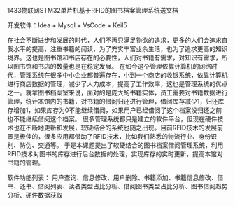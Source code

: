1433物联网STM32单片机基于RFID的图书档案管理系统送文档

开发软件：Idea + Mysql + VsCode + Keil5

  在社会不断进步和发展的时代，人们不再只满足物欲的追求，更多的人们会追求自我水平的提高，注重书籍的阅读，为了充实丰富业余生活，也为了追求更高的知识境界。这也是图书馆和书店存在的必要性，人们对书籍有需求，对知识有需求，所以图书馆和书店的数量也是在稳定发展。
  在如今这个管理依靠计算机的网络时代，管理系统在很多中小企业都普遍存在，小到一个商店的收银系统，依靠计算机进行商店数据的管理，减少了人力成本，提高了工作效率，这也是管理系统的优点之一。就拿图书档案室来说，面对的是庞大的书籍实体，员工需要对书籍数据进行管理，统计本馆内的书籍，对书籍的借阅归还进行管理，借阅库存减少1，归还库存增加1，如果库存为0不能继续借阅，如果用户已经借阅了这个档案没归还之前也不能继续借阅这个档案。
  很多管理系统都只是建立的软件平台，但现在硬件技术也在不断地更新和发展，软硬结合的系统也随之出现。目前RFID技术的发展前景是极佳的，很多应用都借助了RFID技术，比如我们熟悉的物流行业、身份识别、防伪、交通等。
  于是本课题提出了软硬结合的图书档案借阅管理系统，利用RFID技术对图书的库存进行后台数据的处理，实现库存的实时更新，提高本馆对书籍的管理。

软件功能列表：
用户查询、信息修改、用户删除、书籍添加、书籍信息修改、借书、还书、借阅列表、读者类型占比分析、借阅图书类型占比分析、图书借阅趋势分析、硬件数据获取
